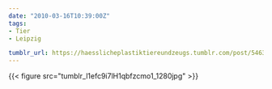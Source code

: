 ```yaml
---
date: "2010-03-16T10:39:00Z"
tags:
- Tier
- Leipzig

tumblr_url: https://haesslicheplastiktiereundzeugs.tumblr.com/post/546314254
---
```

{{< figure src="tumblr_l1efc9i7lH1qbfzcmo1_1280jpg" >}} 
